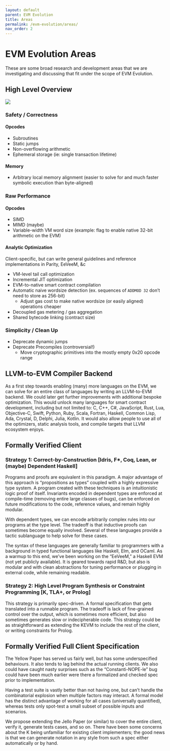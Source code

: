 ```yaml
---
layout: default
parent: EVM Evolution
title: Areas
permalink: /evm-evolution/areas/
nav_order: 2
---
```


# EVM Evolution Areas

These are some broad research and development areas that we are investigating and discussing that fit under the scope of EVM Evolution.

## High Level Overview

![](https://spade.builders/img/posts/evm-evolution-deps.png)

### Safety / Correctness

#### Opcodes

* Subroutines
* Static jumps
* Non-overflowing arithmetic
* Ephemeral storage (ie: single transaction lifetime)

#### Memory
* Arbitrary local memory alignment (easier to solve for and much faster symbolic execution than byte-aligned)

### Raw Performance

#### Opcodes
* SIMD
* MIMD (maybe)
* Variable-width VM word size (example: flag to enable native 32-bit arithmetic on the EVM)

#### Analytic Optimization

Client-specific, but can write general guidelines and reference implementations in Parity, EeVeeM, &c

* VM-level tail call optimization
* Incremental JIT optimization
* EVM-to-native smart contract compilation
* Automatic naive wordsize detection (ex. sequences of `ADDMOD 32` don’t need to store as 256-bit)
  * Adjust gas cost to make native wordsize (or easily aligned) operations cheaper
* Decoupled gas metering / gas aggregation
* Shared bytecode linking (contract size)

### Simplicity / Clean Up

* Deprecate dynamic jumps
* Deprecate Precompiles (controversial!)
  * Move cryptographic primitives into the mostly empty 0x20 opcode range

## LLVM-to-EVM Compiler Backend

As a first step towards enabling (many) more languages on the EVM, we can solve for an entire class of languages by writing an LLVM-to-EVM backend. We could later get further improvements with additional bespoke optimization. This would unlock many languages for smart contract development, including but not limited to: C, C++, C#, JavaScript, Rust, Lua, Objective-C, Swift, Python, Ruby, Scala, Fortran, Haskell, Common Lisp, Ada, Crystal, D, Delphi, Julia, Kotlin. It would also allow people to use all of the optimizers, static analysis tools, and compile targets that LLVM ecosystem enjoys.

## Formally Verified Client

### Strategy 1: Correct-by-Construction [Idris, F*, Coq, Lean, or (maybe) Dependent Haskell]

Programs and proofs are equivalent in this paradigm. A major advantage of this approach is “propositions as types” coupled with a highly expressive type system. A program created with these techniques is an intuitionistic logic proof of itself. Invariants encoded in dependent types are enforced at compile-time (removing entire large classes of bugs), can be enforced on future modifications to the code, reference values, and remain highly modular.

With dependent types, we can encode arbitrarily complex rules into our programs at the type level. The tradeoff is that inductive proofs can sometimes become equally involved. Several of these languages provide a tactic sublanguage to help solve for these cases.

The syntax of these languages are generally familiar to programmers with a background in typed functional languages like Haskell, Elm, and OCaml. As a warmup to this end, we’ve been working on the “EeVeeM,” a Haskell EVM (not yet publicly available). It is geared towards rapid R&D, but also is modular and with clean abstractions for tuning performance or plugging in external code, while remaining readable.

### Strategy 2: High Level Program Synthesis or Constraint Programming [K, TLA+, or Prolog]

This strategy is primarily spec-driven. A formal specification that gets translated into a runnable program. The tradeoff is lack of fine-grained control over the output, which is sometimes more efficient, but also sometimes generates slow or indecipherable code. This strategy could be as straightforward as extending the KEVM to include the rest of the client, or writing constraints for Prolog.

## Formally Verified Full Client Specification

The Yellow Paper has served us fairly well, but has some underspecified behaviours. It also tends to lag behind the actual running clients. We also could have caught nasty surprises such as the “Constanti-NOPE-le” bug could have been much earlier were there a formalized and checked spec prior to implementation.

Having a test suite is vastly better than not having one, but can’t handle the combinatorial explosion when multiple factors may interact. A formal model has the distinct advantage of working for all cases (universally quantified), whereas tests only spot-test a small subset of possible inputs and scenarios.

We propose extending the Jello Paper (or similar) to cover the entire client, verify it, generate tests cases, and so on. There have been some concerns about the K being unfamiliar for existing client implementers; the good news is that we can generate notation in any style from such a spec either automatically or by hand.
